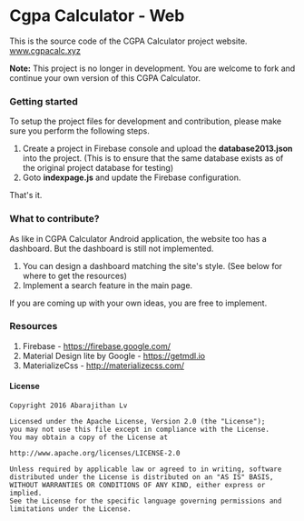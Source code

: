 # Cgpa Calculator - Web
This is the source code of the CGPA Calculator project website.
www.cgpacalc.xyz

**Note:**
This project is no longer in development. 
You are welcome to fork and continue your own version of this CGPA Calculator.

### Getting started

To setup the project files for development and contribution, please make sure you perform the following steps.

1. Create a project in Firebase console and upload the __database2013.json__ into the project. (This is to ensure that the same database exists as of the original project database for testing)
2. Goto __indexpage.js__ and update the Firebase configuration.

That's it.

### What to contribute?

As like in CGPA Calculator Android application, the website too has a dashboard. But the dashboard is still not implemented.

1. You can design a dashboard matching the site's style. (See below for where to get the resources)
2. Implement a search feature in the main page.

If you are coming up with your own ideas, you are free to implement.

### Resources

1. Firebase - https://firebase.google.com/
2. Material Design lite by Google - https://getmdl.io
3. MaterializeCss - http://materializecss.com/

#### License

    Copyright 2016 Abarajithan Lv

    Licensed under the Apache License, Version 2.0 (the "License");
    you may not use this file except in compliance with the License.
    You may obtain a copy of the License at

    http://www.apache.org/licenses/LICENSE-2.0

    Unless required by applicable law or agreed to in writing, software
    distributed under the License is distributed on an "AS IS" BASIS,
    WITHOUT WARRANTIES OR CONDITIONS OF ANY KIND, either express or implied.
    See the License for the specific language governing permissions and
    limitations under the License.
